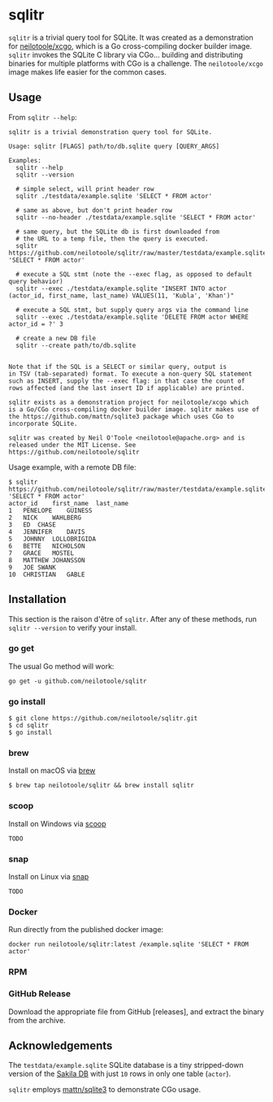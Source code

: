# sqlitr
`sqlitr` is a trivial query tool for SQLite. It was created as a
demonstration for [neilotoole/xcgo](https://github.com/neilotoole/xcgo),
which is a Go cross-compiling docker builder image. `sqlitr` invokes
the SQLite C library via CGo... building and distributing binaries for
multiple platforms with CGo is a challenge. The `neilotoole/xcgo`
image makes life easier for the common cases.

## Usage

From `sqlitr --help`:

```
sqlitr is a trivial demonstration query tool for SQLite.

Usage: sqlitr [FLAGS] path/to/db.sqlite query [QUERY_ARGS]

Examples:
  sqlitr --help
  sqlitr --version

  # simple select, will print header row
  sqlitr ./testdata/example.sqlite 'SELECT * FROM actor'

  # same as above, but don't print header row
  sqlitr --no-header ./testdata/example.sqlite 'SELECT * FROM actor'

  # same query, but the SQLite db is first downloaded from
  # the URL to a temp file, then the query is executed. 
  sqlitr https://github.com/neilotoole/sqlitr/raw/master/testdata/example.sqlite 'SELECT * FROM actor'

  # execute a SQL stmt (note the --exec flag, as opposed to default query behavior)
  sqlitr --exec ./testdata/example.sqlite "INSERT INTO actor (actor_id, first_name, last_name) VALUES(11, 'Kubla', 'Khan')"
  
  # execute a SQL stmt, but supply query args via the command line
  sqlitr --exec ./testdata/example.sqlite 'DELETE FROM actor WHERE actor_id = ?' 3
  
  # create a new DB file
  sqlitr --create path/to/db.sqlite


Note that if the SQL is a SELECT or similar query, output is
in TSV (tab-separated) format. To execute a non-query SQL statement
such as INSERT, supply the --exec flag: in that case the count of
rows affected (and the last insert ID if applicable) are printed.

sqlitr exists as a demonstration project for neilotoole/xcgo which
is a Go/CGo cross-compiling docker builder image. sqlitr makes use of
the https://github.com/mattn/sqlite3 package which uses CGo to
incorporate SQLite.

sqlitr was created by Neil O'Toole <neilotoole@apache.org> and is
released under the MIT License. See https://github.com/neilotoole/sqlitr
```

Usage example, with a remote DB file:

```shell script
$ sqlitr https://github.com/neilotoole/sqlitr/raw/master/testdata/example.sqlite 'SELECT * FROM actor'
actor_id	first_name	last_name
1	PENELOPE	GUINESS
2	NICK	WAHLBERG
3	ED	CHASE
4	JENNIFER	DAVIS
5	JOHNNY	LOLLOBRIGIDA
6	BETTE	NICHOLSON
7	GRACE	MOSTEL
8	MATTHEW	JOHANSSON
9	JOE	SWANK
10	CHRISTIAN	GABLE
```


## Installation
This section is the raison d'être of `sqlitr`. After any of these
methods, run `sqlitr --version` to verify your install.

### go get
The usual Go method will work: 

```shell script
go get -u github.com/neilotoole/sqlitr
```

### go install

```shell script
$ git clone https://github.com/neilotoole/sqlitr.git
$ cd sqlitr
$ go install
```

### brew
Install on macOS via [brew](https://brew.sh/)

```shell script
$ brew tap neilotoole/sqlitr && brew install sqlitr
```

### scoop
Install on Windows via [scoop](https://brew.sh/)

```shell script
TODO
```

### snap
Install on Linux via [snap](https://snapcraft.io/docs/getting-started)

```shell script
TODO
```

### Docker
Run directly from the published docker image:

```shell script
docker run neilotoole/sqlitr:latest /example.sqlite 'SELECT * FROM actor'
```

### RPM

### GitHub Release
Download the appropriate file from GitHub [releases], and extract the binary from the archive.


## Acknowledgements
The `testdata/example.sqlite` SQLite database is a tiny
stripped-down version of the [Sakila DB](https://dev.mysql.com/doc/sakila/en/)
with just `10` rows in only one table (`actor`).

`sqlitr` employs [mattn/sqlite3](https://github.com/mattn/sqlite3) to demonstrate
CGo usage.

